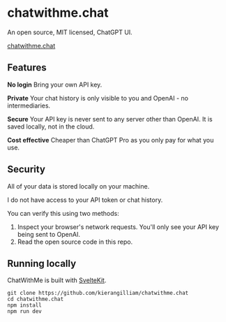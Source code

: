 # chatwithme.chat

An open source, MIT licensed, ChatGPT UI.

[chatwithme.chat](https://www.chatwithme.chat)

## Features

**No login** Bring your own API key.

**Private** Your chat history is only visible to you and OpenAI - no intermediaries.

**Secure** Your API key is never sent to any server other than OpenAI. It is saved locally, not in the cloud.

**Cost effective** Cheaper than ChatGPT Pro as you only pay for what you use.

## Security

All of your data is stored locally on your machine.

I do not have access to your API token or chat history.

You can verify this using two methods:
1. Inspect your browser's network requests. You'll only see your API key being sent to OpenAI.
2. Read the open source code in this repo.

## Running locally

ChatWithMe is built with [SvelteKit](https://kit.svelte.dev/).

```
git clone https://github.com/kierangilliam/chatwithme.chat
cd chatwithme.chat
npm install
npm run dev
```

